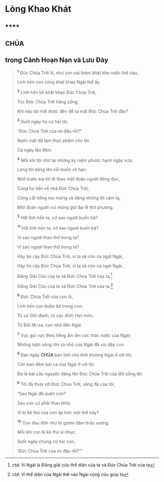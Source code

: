 # Lòng Khao Khát

## \*\*\*\*

## CHÚA

## trong Cảnh Hoạn Nạn và Lưu Đày

> <sup><b>1</b></sup> Đức Chúa Trời ôi, như con nai thèm khát khe nước thể nào,
>
> Linh hồn con cũng khát khao Ngài thể ấy.
>
> <sup><b>2</b></sup> Linh hồn tôi khát khao Đức Chúa Trời,
>
> Tức Đức Chúa Trời hằng sống;
>
> Khi nào tôi mới được đến để ra mắt Đức Chúa Trời đây?
>
> <sup><b>3</b></sup> Suốt ngày họ cứ hỏi tôi,
>
> “Đức Chúa Trời của mi đâu rồi?”
>
> Nước mắt đã làm thực phẩm cho tôi
>
> Cả ngày lẫn đêm.
>
> <sup><b>4</b></sup> Mỗi khi tôi nhớ lại những kỷ niệm phước hạnh ngày xưa,
>
> Lòng tôi dâng lên nỗi buồn vô hạn.
>
> Nhớ trước kia tôi đi theo một đoàn người đông đúc,
>
> Cùng họ tiến về nhà Đức Chúa Trời,
>
> Cùng cất tiếng reo mừng và dâng những lời cảm tạ,
>
> Một đoàn người vui mừng giữ đại lễ thờ phượng.
>
> <sup><b>5</b></sup> Hỡi linh hồn ta, cớ sao ngươi buồn bã?
>
> <sup><b>11</b></sup> Hỡi linh hồn ta, cớ sao ngươi buồn bã?
>
> Vì sao ngươi than thở trong ta?
>
> Vì sao ngươi than thở trong ta?
>
> Hãy tin cậy Đức Chúa Trời, vì ta sẽ còn ca ngợi Ngài,
>
> Hãy tin cậy Đức Chúa Trời, vì ta sẽ còn ca ngợi Ngài,
>
> Đấng Giải Cứu của ta và Đức Chúa Trời của ta.[^2-ce1985f5-953b-4f05-b572-68020da23223]
>
> Đấng Giải Cứu của ta và Đức Chúa Trời của ta.[^1-ce1985f5-953b-4f05-b572-68020da23223]
>
> <sup><b>6</b></sup> Đức Chúa Trời của con ôi,
>
> Linh hồn con buồn bã trong con;
>
> Từ xứ Giô-đanh, từ các đỉnh Hẹt-môn,
>
> Từ Đồi Mi-xa, con nhớ đến Ngài.
>
> <sup><b>7</b></sup> Vực gọi vực theo tiếng ầm ầm các thác nước của Ngài;
>
> Những lượn sóng lớn và nhỏ của Ngài đã vùi dập con.
>
> <sup><b>8</b></sup> Ban ngày **CHÚA** ban lịnh cho tình thương Ngài ở với tôi;
>
> Còn ban đêm bài ca của Ngài ở với tôi.
>
> Đó là bài cầu nguyện dâng lên Đức Chúa Trời của đời sống tôi.
>
> <sup><b>9</b></sup> Tôi đã thưa với Đức Chúa Trời, vầng đá của tôi,
>
> “Sao Ngài đã quên con?
>
> Sao con cứ phải than khóc
>
> Vì bị kẻ thù của con áp bức mãi thế này?
>
> <sup><b>10</b></sup> Con đau đớn như bị gươm đâm thấu xương
>
> Mỗi khi con bị kẻ thù sỉ nhục;
>
> Suốt ngày chúng cứ hỏi con,
>
> ‘Đức Chúa Trời của mi đâu rồi?’”

[^1-ce1985f5-953b-4f05-b572-68020da23223]: ctd: Vì thể diện của Ngài thế nào Ngài cũng cứu giúp ta

[^2-ce1985f5-953b-4f05-b572-68020da23223]: ctd: Vì Ngài là Đấng giải cứu thể diện của ta và Đức Chúa Trời của ta
